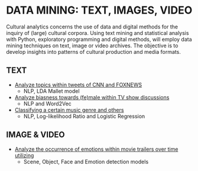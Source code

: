 # DATA MINING: TEXT, IMAGES, VIDEO

Cultural analytics concerns the use of data and digital methods for the inquiry of (large) cultural corpora. Using text mining and statistical analysis with Python, exploratory programming and digital methods, will employ data mining techniques on text, image or video archives. The objective is to develop
insights into patterns of cultural production and media formats.

## TEXT
- [Analyze topics within tweets of CNN and FOXNEWS](https://github.com/ciCciC/dataMiningNN/tree/master/notebooks/1/e_1_q_1.ipynb)
  - NLP, LDA Mallet model
- [Analyze biasness towards (fe)male within TV show discussions](https://github.com/ciCciC/dataMiningNN/tree/master/notebooks/2/e_1_q_2.ipynb)
  -  NLP and Word2Vec
- [Classifying a certain music genre and others](https://github.com/ciCciC/dataMiningNN/tree/master/notebooks/3/e_1_q_3.ipynb)
  - NLP, Log-likelihood Ratio and Logistic Regression

## IMAGE & VIDEO
- [Analyze the occurrence of emotions within movie trailers over time utilizing](https://github.com/ciCciC/dataMiningNN/tree/master/notebooks/4/e_2_q_3.ipynb)
  - Scene, Object, Face and Emotion detection models
